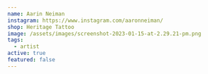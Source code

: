 ```yaml
---
name: Aarin Neiman
instagram: https://www.instagram.com/aaronneiman/
shop: Heritage Tattoo
image: /assets/images/screenshot-2023-01-15-at-2.29.21-pm.png
tags:
  - artist
active: true
featured: false
---
```

